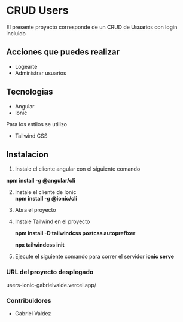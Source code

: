 
# CRUD Users
El presente proyecto corresponde de un CRUD de Usuarios con login incluido

## Acciones que puedes realizar
- Logearte
- Administrar usuarios

## Tecnologias  
- Angular  
- Ionic

Para los estilos se utilizo  

- Tailwind CSS

## Instalacion

1) Instale el cliente angular con el siguiente comando  

**npm install -g @angular/cli**

2) Instale el cliente de Ionic  
**npm install -g @ionic/cli**

3) Abra el proyecto

4) Instale Tailwind en el proyecto

    **npm install -D tailwindcss postcss autoprefixer**

    **npx tailwindcss init**

5) Ejecute el siguiente comando para correr el servidor
    **ionic serve**

### URL del proyecto desplegado
users-ionic-gabrielvalde.vercel.app/
### Contribuidores
- Gabriel Valdez
